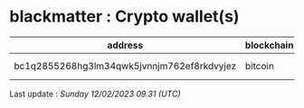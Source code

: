 # blackmatter : Crypto wallet(s)

| address | blockchain | Balance |
|---|---|---|
| bc1q2855268hg3lm34qwk5jvnnjm762ef8rkdvyjez | bitcoin | $ 4070929 |

Last update : _Sunday 12/02/2023 09.31 (UTC)_

